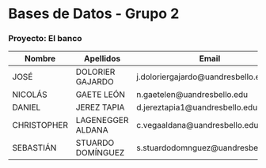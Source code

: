 # Bases de Datos - Grupo 2
### Proyecto: El banco

<table>
    <thead>
        <tr>
            <th>Nombre</th>
            <th>Apellidos</th>
            <th>Email</th>
            <th>Grupo</th>
            <th>Proyecto</th>
        </tr>
    </thead>
    <tbody>
        <tr>
            <td>JOSÉ</td>
            <td>DOLORIER GAJARDO</td>
            <td>j.doloriergajardo@uandresbello.edu</td>
            <td>2</td>
            <td>4</td>
        </tr>
        <tr>
            <td>NICOLÁS</td>
            <td>GAETE LEÓN</td>
            <td>n.gaetelen@uandresbello.edu</td>
            <td>2</td>
            <td>4</td>
        </tr>
        <tr>
            <td>DANIEL</td>
            <td>JEREZ TAPIA</td>
            <td>d.jereztapia1@uandresbello.edu</td>
            <td>2</td>
            <td>4</td>
        </tr>
        <tr>
            <td>CHRISTOPHER</td>
            <td>LAGENEGGER ALDANA</td>
            <td>c.vegaaldana@uandresbello.edu</td>
            <td>2</td>
            <td>4</td>
        </tr>
        <tr>
            <td>SEBASTIÁN</td>
            <td>STUARDO DOMÍNGUEZ</td>
            <td>s.stuardodomnguez@uandresbello.edu</td>
            <td>2</td>
            <td>4</td>
        </tr>
    </tbody>
</table>
